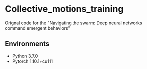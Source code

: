 # Collective_motions_training
Orignal code for the "Navigating the swarm: Deep neural networks command emergent behaviors"

## Environments
- Python 3.7.0
- Pytorch 1.10.1+cu111
